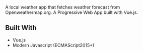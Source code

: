 
A local weather app that fetches weather forecast from Openweathermap.org. A Progressive Web App built with Vue.js.

## Built With
* Vue.js
* Modern Javascript (ECMAScript2015+)